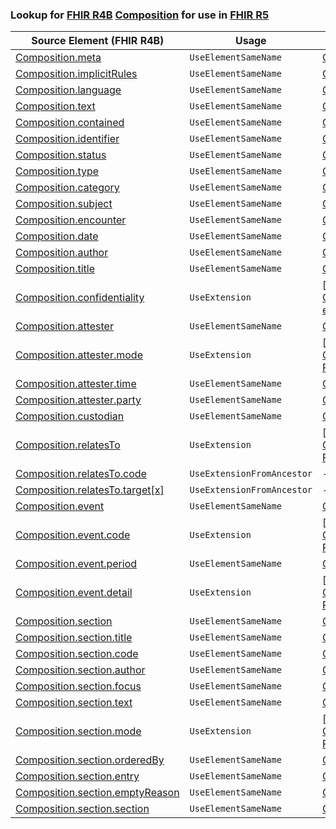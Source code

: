 ### Lookup for [FHIR R4B](https://hl7.org/fhir/R4B/) [Composition](https://hl7.org/fhir/R4B/Composition.html) for use in [FHIR R5](https://hl7.org/fhir/R5/)

| Source Element (FHIR R4B) | Usage | Target |
| -------------- | ----- | ------ |
| [Composition.meta](https://hl7.org/fhir/R4B/Composition.html#resource) | `UseElementSameName` | [Composition.meta](https://hl7.org/fhir/R5/Composition.html#resource) |
| [Composition.implicitRules](https://hl7.org/fhir/R4B/Composition.html#resource) | `UseElementSameName` | [Composition.implicitRules](https://hl7.org/fhir/R5/Composition.html#resource) |
| [Composition.language](https://hl7.org/fhir/R4B/Composition.html#resource) | `UseElementSameName` | [Composition.language](https://hl7.org/fhir/R5/Composition.html#resource) |
| [Composition.text](https://hl7.org/fhir/R4B/Composition.html#resource) | `UseElementSameName` | [Composition.text](https://hl7.org/fhir/R5/Composition.html#resource) |
| [Composition.contained](https://hl7.org/fhir/R4B/Composition.html#resource) | `UseElementSameName` | [Composition.contained](https://hl7.org/fhir/R5/Composition.html#resource) |
| [Composition.identifier](https://hl7.org/fhir/R4B/Composition.html#resource) | `UseElementSameName` | [Composition.identifier](https://hl7.org/fhir/R5/Composition.html#resource) |
| [Composition.status](https://hl7.org/fhir/R4B/Composition.html#resource) | `UseElementSameName` | [Composition.status](https://hl7.org/fhir/R5/Composition.html#resource) |
| [Composition.type](https://hl7.org/fhir/R4B/Composition.html#resource) | `UseElementSameName` | [Composition.type](https://hl7.org/fhir/R5/Composition.html#resource) |
| [Composition.category](https://hl7.org/fhir/R4B/Composition.html#resource) | `UseElementSameName` | [Composition.category](https://hl7.org/fhir/R5/Composition.html#resource) |
| [Composition.subject](https://hl7.org/fhir/R4B/Composition.html#resource) | `UseElementSameName` | [Composition.subject](https://hl7.org/fhir/R5/Composition.html#resource) |
| [Composition.encounter](https://hl7.org/fhir/R4B/Composition.html#resource) | `UseElementSameName` | [Composition.encounter](https://hl7.org/fhir/R5/Composition.html#resource) |
| [Composition.date](https://hl7.org/fhir/R4B/Composition.html#resource) | `UseElementSameName` | [Composition.date](https://hl7.org/fhir/R5/Composition.html#resource) |
| [Composition.author](https://hl7.org/fhir/R4B/Composition.html#resource) | `UseElementSameName` | [Composition.author](https://hl7.org/fhir/R5/Composition.html#resource) |
| [Composition.title](https://hl7.org/fhir/R4B/Composition.html#resource) | `UseElementSameName` | [Composition.title](https://hl7.org/fhir/R5/Composition.html#resource) |
| [Composition.confidentiality](https://hl7.org/fhir/R4B/Composition.html#resource) | `UseExtension` | [http://hl7.org/fhir/4.3/StructureDefinition/extension-Composition.confidentiality](StructureDefinition-ext-R4B-Composition.confidentiality.html) |
| [Composition.attester](https://hl7.org/fhir/R4B/Composition.html#resource) | `UseElementSameName` | [Composition.attester](https://hl7.org/fhir/R5/Composition.html#resource) |
| [Composition.attester.mode](https://hl7.org/fhir/R4B/Composition.html#resource) | `UseExtension` | [http://hl7.org/fhir/4.3/StructureDefinition/extension-Composition.attester.mode](StructureDefinition-ext-R4B-Composition.at.mode.html) |
| [Composition.attester.time](https://hl7.org/fhir/R4B/Composition.html#resource) | `UseElementSameName` | [Composition.attester.time](https://hl7.org/fhir/R5/Composition.html#resource) |
| [Composition.attester.party](https://hl7.org/fhir/R4B/Composition.html#resource) | `UseElementSameName` | [Composition.attester.party](https://hl7.org/fhir/R5/Composition.html#resource) |
| [Composition.custodian](https://hl7.org/fhir/R4B/Composition.html#resource) | `UseElementSameName` | [Composition.custodian](https://hl7.org/fhir/R5/Composition.html#resource) |
| [Composition.relatesTo](https://hl7.org/fhir/R4B/Composition.html#resource) | `UseExtension` | [http://hl7.org/fhir/4.3/StructureDefinition/extension-Composition.relatesTo](StructureDefinition-ext-R4B-Composition.relatesTo.html) |
| [Composition.relatesTo.code](https://hl7.org/fhir/R4B/Composition.html#resource) | `UseExtensionFromAncestor` | - |
| [Composition.relatesTo.target[x]](https://hl7.org/fhir/R4B/Composition.html#resource) | `UseExtensionFromAncestor` | - |
| [Composition.event](https://hl7.org/fhir/R4B/Composition.html#resource) | `UseElementSameName` | [Composition.event](https://hl7.org/fhir/R5/Composition.html#resource) |
| [Composition.event.code](https://hl7.org/fhir/R4B/Composition.html#resource) | `UseExtension` | [http://hl7.org/fhir/4.3/StructureDefinition/extension-Composition.event.code](StructureDefinition-ext-R4B-Composition.ev.code.html) |
| [Composition.event.period](https://hl7.org/fhir/R4B/Composition.html#resource) | `UseElementSameName` | [Composition.event.period](https://hl7.org/fhir/R5/Composition.html#resource) |
| [Composition.event.detail](https://hl7.org/fhir/R4B/Composition.html#resource) | `UseExtension` | [http://hl7.org/fhir/4.3/StructureDefinition/extension-Composition.event.detail](StructureDefinition-ext-R4B-Composition.ev.detail.html) |
| [Composition.section](https://hl7.org/fhir/R4B/Composition.html#resource) | `UseElementSameName` | [Composition.section](https://hl7.org/fhir/R5/Composition.html#resource) |
| [Composition.section.title](https://hl7.org/fhir/R4B/Composition.html#resource) | `UseElementSameName` | [Composition.section.title](https://hl7.org/fhir/R5/Composition.html#resource) |
| [Composition.section.code](https://hl7.org/fhir/R4B/Composition.html#resource) | `UseElementSameName` | [Composition.section.code](https://hl7.org/fhir/R5/Composition.html#resource) |
| [Composition.section.author](https://hl7.org/fhir/R4B/Composition.html#resource) | `UseElementSameName` | [Composition.section.author](https://hl7.org/fhir/R5/Composition.html#resource) |
| [Composition.section.focus](https://hl7.org/fhir/R4B/Composition.html#resource) | `UseElementSameName` | [Composition.section.focus](https://hl7.org/fhir/R5/Composition.html#resource) |
| [Composition.section.text](https://hl7.org/fhir/R4B/Composition.html#resource) | `UseElementSameName` | [Composition.section.text](https://hl7.org/fhir/R5/Composition.html#resource) |
| [Composition.section.mode](https://hl7.org/fhir/R4B/Composition.html#resource) | `UseExtension` | [http://hl7.org/fhir/4.3/StructureDefinition/extension-Composition.section.mode](StructureDefinition-ext-R4B-Composition.se.mode.html) |
| [Composition.section.orderedBy](https://hl7.org/fhir/R4B/Composition.html#resource) | `UseElementSameName` | [Composition.section.orderedBy](https://hl7.org/fhir/R5/Composition.html#resource) |
| [Composition.section.entry](https://hl7.org/fhir/R4B/Composition.html#resource) | `UseElementSameName` | [Composition.section.entry](https://hl7.org/fhir/R5/Composition.html#resource) |
| [Composition.section.emptyReason](https://hl7.org/fhir/R4B/Composition.html#resource) | `UseElementSameName` | [Composition.section.emptyReason](https://hl7.org/fhir/R5/Composition.html#resource) |
| [Composition.section.section](https://hl7.org/fhir/R4B/Composition.html#resource) | `UseElementSameName` | [Composition.section.section](https://hl7.org/fhir/R5/Composition.html#resource) |
